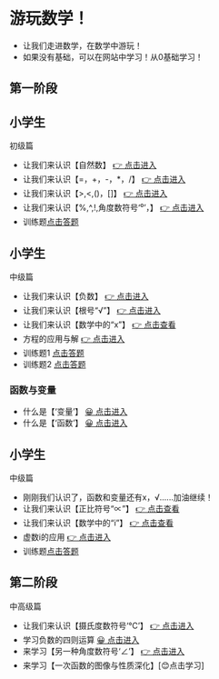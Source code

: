 # 游玩数学！
- 让我们走进数学，在数学中游玩！
- 如果没有基础，可以在网站中学习！从0基础学习！
## 第一阶段
## 小学生
初级篇
- 让我们来认识【自然数】 [ 👉 点击进入]()
- 让我们来认识【=，+，-，*，/】 [ 👉 点击进入]()
- 让我们来认识【>,<,()，[]】 [ 👉 点击进入]()
- 让我们来认识【%,^,!,角度数符号‘⁰’，】 [ 👉 点击进入]()
- 训练题[点击答题]()
## 小学生
中级篇
- 让我们来认识【负数】 [ 👉 点击进入]()
- 让我们来认识【根号“√”】 [ 👉 点击进入]()
- 让我们来认识【数学中的“x”】 [ 👉 点击查看]()
- 方程的应用与解  [ 👉 点击进入]()
- 训练题1 [点击答题]()
- 训练题2 [点击答题]()
### 函数与变量
- 什么是【‘变量’】 [ 😀 点击进入]()
- 什么是【‘函数’】 [ 😀 点击进入]()
## 小学生
中级篇
- 刚刚我们认识了，函数和变量还有x，√......加油继续！
- 让我们来认识【正比符号“∝”】 [ 👉 点击查看]()
- 让我们来认识【数学中的“i”】 [ 👉 点击查看]()
- 虚数i的应用  [ 👉 点击进入]()
- 训练题[点击答题]()
## 第二阶段
中高级篇
- 让我们来认识【摄氏度数符号‘℃’】 [ 👉 点击进入]()
- 学习负数的四则运算 [ 😀 点击进入]()
- 来学习【另一种角度数符号‘∠’】 [ 👉 点击进入]()
- 来学习【一次函数的图像与性质深化】[😊点击学习]
